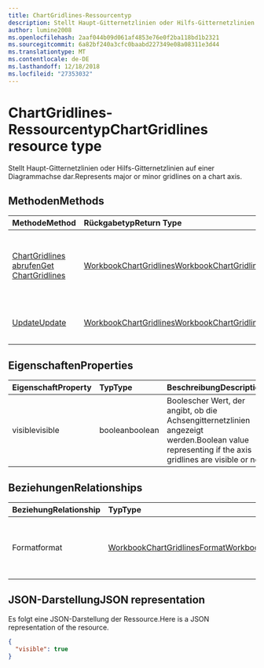 ```yaml
---
title: ChartGridlines-Ressourcentyp
description: Stellt Haupt-Gitternetzlinien oder Hilfs-Gitternetzlinien auf einer Diagrammachse dar.
author: lumine2008
ms.openlocfilehash: 2aaf044b09d061af4853e76e0f2ba118bd1b2321
ms.sourcegitcommit: 6a82bf240a3cfc0baabd227349e08a08311e3d44
ms.translationtype: MT
ms.contentlocale: de-DE
ms.lasthandoff: 12/18/2018
ms.locfileid: "27353032"
---
```

# <a name="chartgridlines-resource-type"></a><span data-ttu-id="0aa35-103">ChartGridlines-Ressourcentyp</span><span class="sxs-lookup"><span data-stu-id="0aa35-103">ChartGridlines resource type</span></span>

<span data-ttu-id="0aa35-104">Stellt Haupt-Gitternetzlinien oder Hilfs-Gitternetzlinien auf einer Diagrammachse dar.</span><span class="sxs-lookup"><span data-stu-id="0aa35-104">Represents major or minor gridlines on a chart axis.</span></span>


## <a name="methods"></a><span data-ttu-id="0aa35-105">Methoden</span><span class="sxs-lookup"><span data-stu-id="0aa35-105">Methods</span></span>

| <span data-ttu-id="0aa35-106">Methode</span><span class="sxs-lookup"><span data-stu-id="0aa35-106">Method</span></span>           | <span data-ttu-id="0aa35-107">Rückgabetyp</span><span class="sxs-lookup"><span data-stu-id="0aa35-107">Return Type</span></span>    |<span data-ttu-id="0aa35-108">Beschreibung</span><span class="sxs-lookup"><span data-stu-id="0aa35-108">Description</span></span>|
|:---------------|:--------|:----------|
|[<span data-ttu-id="0aa35-109">ChartGridlines abrufen</span><span class="sxs-lookup"><span data-stu-id="0aa35-109">Get ChartGridlines</span></span>](../api/chartgridlines-get.md) | [<span data-ttu-id="0aa35-110">WorkbookChartGridlines</span><span class="sxs-lookup"><span data-stu-id="0aa35-110">WorkbookChartGridlines</span></span>](chartgridlines.md) |<span data-ttu-id="0aa35-111">Dient zum Lesender Eigenschaften und der Beziehungen des chartGridlines-Objekts.</span><span class="sxs-lookup"><span data-stu-id="0aa35-111">Read properties and relationships of chartGridlines object.</span></span>|
|[<span data-ttu-id="0aa35-112">Update</span><span class="sxs-lookup"><span data-stu-id="0aa35-112">Update</span></span>](../api/chartgridlines-update.md) | [<span data-ttu-id="0aa35-113">WorkbookChartGridlines</span><span class="sxs-lookup"><span data-stu-id="0aa35-113">WorkbookChartGridlines</span></span>](chartgridlines.md)    |<span data-ttu-id="0aa35-114">Dient zum Aktualisieren des ChartGridlines-Objekts.</span><span class="sxs-lookup"><span data-stu-id="0aa35-114">Update ChartGridlines object.</span></span> |

## <a name="properties"></a><span data-ttu-id="0aa35-115">Eigenschaften</span><span class="sxs-lookup"><span data-stu-id="0aa35-115">Properties</span></span>
| <span data-ttu-id="0aa35-116">Eigenschaft</span><span class="sxs-lookup"><span data-stu-id="0aa35-116">Property</span></span>     | <span data-ttu-id="0aa35-117">Typ</span><span class="sxs-lookup"><span data-stu-id="0aa35-117">Type</span></span>   |<span data-ttu-id="0aa35-118">Beschreibung</span><span class="sxs-lookup"><span data-stu-id="0aa35-118">Description</span></span>|
|:---------------|:--------|:----------|
|<span data-ttu-id="0aa35-119">visible</span><span class="sxs-lookup"><span data-stu-id="0aa35-119">visible</span></span>|<span data-ttu-id="0aa35-120">boolean</span><span class="sxs-lookup"><span data-stu-id="0aa35-120">boolean</span></span>|<span data-ttu-id="0aa35-121">Boolescher Wert, der angibt, ob die Achsengitternetzlinien angezeigt werden.</span><span class="sxs-lookup"><span data-stu-id="0aa35-121">Boolean value representing if the axis gridlines are visible or not.</span></span>|

## <a name="relationships"></a><span data-ttu-id="0aa35-122">Beziehungen</span><span class="sxs-lookup"><span data-stu-id="0aa35-122">Relationships</span></span>
| <span data-ttu-id="0aa35-123">Beziehung</span><span class="sxs-lookup"><span data-stu-id="0aa35-123">Relationship</span></span> | <span data-ttu-id="0aa35-124">Typ</span><span class="sxs-lookup"><span data-stu-id="0aa35-124">Type</span></span>   |<span data-ttu-id="0aa35-125">Beschreibung</span><span class="sxs-lookup"><span data-stu-id="0aa35-125">Description</span></span>|
|:---------------|:--------|:----------|
|<span data-ttu-id="0aa35-126">Format</span><span class="sxs-lookup"><span data-stu-id="0aa35-126">format</span></span>|[<span data-ttu-id="0aa35-127">WorkbookChartGridlinesFormat</span><span class="sxs-lookup"><span data-stu-id="0aa35-127">WorkbookChartGridlinesFormat</span></span>](chartgridlinesformat.md)|<span data-ttu-id="0aa35-p101">Stellt die Formatierung der Diagrammgitternetzlinien dar. Schreibgeschützt.</span><span class="sxs-lookup"><span data-stu-id="0aa35-p101">Represents the formatting of chart gridlines. Read-only.</span></span>|

## <a name="json-representation"></a><span data-ttu-id="0aa35-130">JSON-Darstellung</span><span class="sxs-lookup"><span data-stu-id="0aa35-130">JSON representation</span></span>

<span data-ttu-id="0aa35-131">Es folgt eine JSON-Darstellung der Ressource.</span><span class="sxs-lookup"><span data-stu-id="0aa35-131">Here is a JSON representation of the resource.</span></span>

<!-- {
  "blockType": "resource",
  "baseType": "microsoft.graph.entity",
  "optionalProperties": [

  ],
  "@odata.type": "microsoft.graph.workbookChartGridlines"
}-->

```json
{
  "visible": true
}

```

<!-- uuid: 8fcb5dbc-d5aa-4681-8e31-b001d5168d79
2015-10-25 14:57:30 UTC -->
<!-- {
  "type": "#page.annotation",
  "description": "ChartGridlines resource",
  "keywords": "",
  "section": "documentation",
  "tocPath": ""
}-->